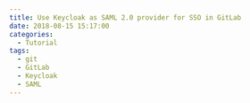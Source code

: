 ```yaml
---
title: Use Keycloak as SAML 2.0 provider for SSO in GitLab
date: 2018-08-15 15:17:00
categories:
  - Tutorial
tags:
  - git
  - GitLab
  - Keycloak
  - SAML
---
```


<!--more-->
